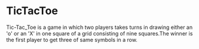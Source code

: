 # TicTacToe
Tic-Tac_Toe is a game in which two players takes turns in drawing either an 'o' or an 'X' in one square of a grid consisting of nine squares.The winner is the first player to get three of same symbols in a row. 
